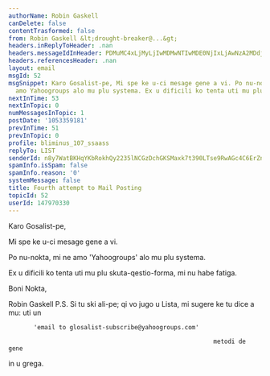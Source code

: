 ```yaml
---
authorName: Robin Gaskell
canDelete: false
contentTrasformed: false
from: Robin Gaskell &lt;drought-breaker@...&gt;
headers.inReplyToHeader: .nan
headers.messageIdInHeader: PDMuMC4xLjMyLjIwMDMwNTIwMDE0NjIxLjAwNzA2MDdjQHBhY2lmaWMubmV0LmF1Pg==
headers.referencesHeader: .nan
layout: email
msgId: 52
msgSnippet: Karo Gosalist-pe, Mi spe ke u-ci mesage gene a vi. Po nu-nokta, mi ne
  amo Yahoogroups alo mu plu systema. Ex u dificili ko tenta uti mu plu
nextInTime: 53
nextInTopic: 0
numMessagesInTopic: 1
postDate: '1053359181'
prevInTime: 51
prevInTopic: 0
profile: bliminus_107_ssaass
replyTo: LIST
senderId: n8y7WatBKHqYKbRokhQy2235lNCGzDchGKSMaxk7t390LTse9RwAGc4C6ErZnLIqHTEjUcxaZ1_3KNzdJ2bffVc1iAInZELCw39KyZkKPVGXgcOXRQ
spamInfo.isSpam: false
spamInfo.reason: '0'
systemMessage: false
title: Fourth attempt to Mail Posting
topicId: 52
userId: 147970330
---
```


Karo Gosalist-pe,

  Mi spe ke u-ci mesage gene a vi.

  Po nu-nokta, mi ne amo 'Yahoogroups' alo mu plu systema.

  Ex u dificili ko tenta uti mu plu skuta-qestio-forma, mi nu habe fatiga.

Boni Nokta,

Robin Gaskell
   P.S.  Si tu ski ali-pe; qi vo jugo u Lista, mi sugere ke tu dice a mu:
uti un

           'email to glosalist-subscribe@yahoogroups.com'

                                                             metodi de gene
in u grega.



